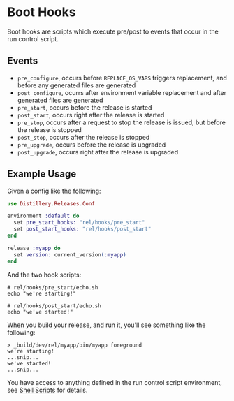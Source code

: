 # Boot Hooks

Boot hooks are scripts which execute pre/post to events that occur in the run control script.

## Events

- `pre_configure`, occurs before `REPLACE_OS_VARS` triggers replacement, and before any generated files are generated
- `post_configure`, ocurrs after environment variable replacement and after generated files are generated
- `pre_start`, occurs before the release is started
- `post_start`, occurs right after the release is started
- `pre_stop`, occurs after a request to stop the release is issued, but before the release is stopped
- `post_stop`, occurs after the release is stopped
- `pre_upgrade`, occurs before the release is upgraded
- `post_upgrade`, occurs right after the release is upgraded

## Example Usage

Given a config like the following:


```elixir
use Distillery.Releases.Conf

environment :default do
  set pre_start_hooks: "rel/hooks/pre_start"
  set post_start_hooks: "rel/hooks/post_start"
end

release :myapp do
  set version: current_version(:myapp)
end
```

And the two hook scripts:

```shell
# rel/hooks/pre_start/echo.sh
echo "we're starting!"
```

```shell
# rel/hooks/post_start/echo.sh
echo "we've started!"
```

When you build your release, and run it, you'll see something
like the following:


```
> _build/dev/rel/myapp/bin/myapp foreground
we're starting!
...snip...
we've started!
...snip...
```

You have access to anything defined in the run control script environment, see [Shell Scripts](shell_scripts.md) for details.
